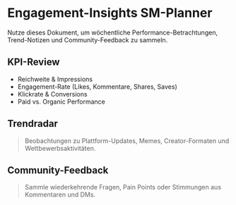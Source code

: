 # Engagement-Insights SM-Planner

Nutze dieses Dokument, um wöchentliche Performance-Betrachtungen, Trend-Notizen und Community-Feedback zu sammeln.

## KPI-Review
- Reichweite & Impressions
- Engagement-Rate (Likes, Kommentare, Shares, Saves)
- Klickrate & Conversions
- Paid vs. Organic Performance

## Trendradar
> Beobachtungen zu Plattform-Updates, Memes, Creator-Formaten und Wettbewerbsaktivitäten.

## Community-Feedback
> Sammle wiederkehrende Fragen, Pain Points oder Stimmungen aus Kommentaren und DMs.
